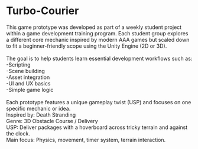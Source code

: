 # Turbo-Courier<br/>
This game prototype was developed as part of a weekly student project within a game development training program. Each student group explores a different core mechanic inspired by modern AAA games but scaled down to fit a beginner-friendly scope using the Unity Engine (2D or 3D).<br/>
<br/>
The goal is to help students learn essential development workflows such as:<br/>
  -Scripting<br/>
  -Scene building<br/>
  -Asset integration<br/>
  -UI and UX basics<br/>
  -Simple game logic<br/>
<br/>
Each prototype features a unique gameplay twist (USP) and focuses on one specific mechanic or idea.<br/>
Inspired by: Death Stranding<br/>
Genre: 3D Obstacle Course / Delivery<br/>
USP: Deliver packages with a hoverboard across tricky terrain and against the clock.<br/>
Main focus: Physics, movement, timer system, terrain interaction.<br/>
